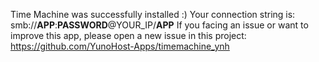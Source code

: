 Time Machine was successfully installed :)
Your connection string is:
smb://__APP__:__PASSWORD__@YOUR_IP/__APP__
If you facing an issue or want to improve this app, please open a new issue in this project: https://github.com/YunoHost-Apps/timemachine_ynh